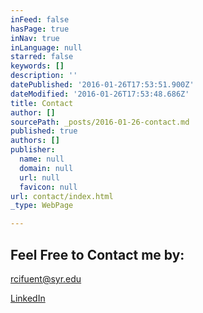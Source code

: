 ```yaml
---
inFeed: false
hasPage: true
inNav: true
inLanguage: null
starred: false
keywords: []
description: ''
datePublished: '2016-01-26T17:53:51.900Z'
dateModified: '2016-01-26T17:53:48.686Z'
title: Contact
author: []
sourcePath: _posts/2016-01-26-contact.md
published: true
authors: []
publisher:
  name: null
  domain: null
  url: null
  favicon: null
url: contact/index.html
_type: WebPage

---
```

## Feel Free to Contact me by: 

rcifuent@syr.edu

[LinkedIn][0]

[0]: https://www.linkedin.com/in/rafacifuentes